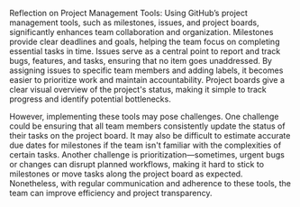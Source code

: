 Reflection on Project Management Tools:
Using GitHub’s project management tools, such as milestones, issues, and project boards, significantly enhances team collaboration and organization. Milestones provide clear deadlines and goals, helping the team focus on completing essential tasks in time. Issues serve as a central point to report and track bugs, features, and tasks, ensuring that no item goes unaddressed. By assigning issues to specific team members and adding labels, it becomes easier to prioritize work and maintain accountability. Project boards give a clear visual overview of the project's status, making it simple to track progress and identify potential bottlenecks.

However, implementing these tools may pose challenges. One challenge could be ensuring that all team members consistently update the status of their tasks on the project board. It may also be difficult to estimate accurate due dates for milestones if the team isn't familiar with the complexities of certain tasks. Another challenge is prioritization—sometimes, urgent bugs or changes can disrupt planned workflows, making it hard to stick to milestones or move tasks along the project board as expected. Nonetheless, with regular communication and adherence to these tools, the team can improve efficiency and project transparency.
